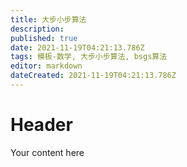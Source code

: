 ```yaml
---
title: 大步小步算法
description: 
published: true
date: 2021-11-19T04:21:13.786Z
tags: 模板-数学, 大步小步算法, bsgs算法
editor: markdown
dateCreated: 2021-11-19T04:21:13.786Z
---
```


# Header
Your content here